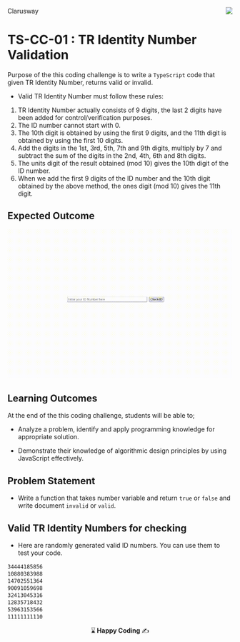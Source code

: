 <p>Clarusway<img align="right"
  src="https://secure.meetupstatic.com/photos/event/3/1/b/9/600_488352729.jpeg"  width="15px"></p>

# TS-CC-01 : TR Identity Number Validation

Purpose of the this coding challenge is to write a `TypeScript` code that given TR Identity Number, returns  valid or invalid.

- Valid TR Identity Number must follow these rules:

1. TR Identity Number actually consists of 9 digits, the last 2 digits have been added for control/verification purposes. 
2. The ID number cannot start with 0. 
3. The 10th digit is obtained by using the first 9 digits, and the 11th digit is obtained by using the first 10 digits.
4. Add the digits in the 1st, 3rd, 5th, 7th and 9th digits, multiply by 7 and subtract the sum of the digits in the 2nd, 4th, 6th and 8th digits. 
5. The units digit of the result obtained (mod 10) gives the 10th digit of the ID number.
6. When we add the first 9 digits of the ID number and the 10th digit obtained by the above method, the ones digit (mod 10) gives the 11th digit.

## Expected Outcome

<img src="./id.gif" width="600" />

## Learning Outcomes

At the end of the this coding challenge, students will be able to;

- Analyze a problem, identify and apply programming knowledge for appropriate solution.

- Demonstrate their knowledge of algorithmic design principles by using JavaScript effectively.

## Problem Statement

- Write a function that takes number variable and return `true` or `false` and write document `invalid` or `valid`.

## Valid TR Identity Numbers for checking

- Here are randomly generated valid ID numbers. You can use them to test your code.

```
34444185856
10880383988
14702551364
90091059698
32413045316
12835718432
53963153566
11111111110
```

<p align='center'> ⌛<strong> Happy Coding </strong> ✍ </p>
